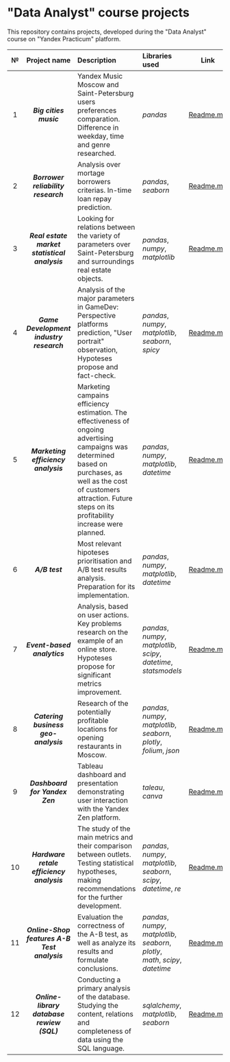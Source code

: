 # "Data Analyst" course projects

This repository contains projects, developed during the "Data Analyst" course on "Yandex Practicum" platform. 

| № | Project name | Description | Libraries used |Link| 
|:-:|:----------------:|:---------|:------------------------|:----:|
|1|***Big cities music***|Yandex Music Moscow and Saint-Petersburg users preferences comparation. Difference in weekday, time and genre researched.|*pandas*|[Readme.md](https://github.com/fomichev-a-d/yandex_practicum_projects_eng/blob/2a0e2db723cb125f76bc555db34506c459df517a/1%20-%20big_cities_music/Readme.md)|
|2|***Borrower reliability research***|Analysis over mortage borrowers criterias. In-time loan repay prediction.|*pandas*, *seaborn*|[Readme.md](https://github.com/fomichev-a-d/yandex_practicum_projects_eng/blob/2a0e2db723cb125f76bc555db34506c459df517a/2%20-%20borrower_reliability/Readme.md)|
|3|***Real estate market statistical analysis***|Looking for relations between the variety of parameters over Saint-Petersburg and surroundings real estate objects.|*pandas*, *numpy*, *matplotlib*|[Readme.md](https://github.com/fomichev-a-d/yandex_practicum_projects_eng/blob/2a0e2db723cb125f76bc555db34506c459df517a/3%20-%20real_estate/Readme.md)|
|4|***Game Development industry research***|Analysis of the major parameters in GameDev: Perspective platforms prediction, "User portrait" observation, Hypoteses propose and fact-check.|*pandas*, *numpy*, *matplotlib*, *seaborn*, *spicy*|[Readme.md](https://github.com/fomichev-a-d/yandex_practicum_projects_eng/blob/2a0e2db723cb125f76bc555db34506c459df517a/4%20-%20gamedev/Readme.md)|
|5|***Marketing efficiency analysis***|Marketing campains efficiency estimation. The effectiveness of ongoing advertising campaigns was determined based on purchases, as well as the cost of customers attraction. Future steps on its profitability increase were planned.|*pandas*, *numpy*, *matplotlib*, *datetime*|[Readme.md](https://github.com/fomichev-a-d/yandex_practicum_projects_eng/blob/2a0e2db723cb125f76bc555db34506c459df517a/5%20-%20marketing/Readme.md)|
|6|***A/B test***|Most relevant hipoteses prioritisation and A/B test results analysis. Preparation for its implementation.|*pandas*, *numpy*, *matplotlib*, *datetime*|[Readme.md](https://github.com/fomichev-a-d/yandex_practicum_projects_eng/blob/2a0e2db723cb125f76bc555db34506c459df517a/6%20-%20A-B_test/Readme.md)|
|7|***Event-based analytics***|Analysis, based on user actions. Key problems research on the example of an online store. Hypoteses propose for significant metrics improvement.|*pandas*, *numpy*, *matplotlib*, *scipy*, *datetime*, *statsmodels*|[Readme.md](https://github.com/fomichev-a-d/yandex_practicum_projects_eng/blob/2a0e2db723cb125f76bc555db34506c459df517a/7%20-%20event-based_analysis/Readme.md)|
|8|***Catering business geo-analysis***|Research of the potentially profitable locations for opening restaurants in Moscow.|*pandas*, *numpy*, *matplotlib*, *seaborn*, *plotly*, *folium*, *json*|[Readme.md](https://github.com/fomichev-a-d/yandex_practicum_projects_eng/blob/cdb719cf0ca6429b86079669d1c16f6078268823/8%20-%20restaurants/Readme.md)|
|9|***Dashboard for Yandex Zen***|Tableau dashboard and presentation demonstrating user interaction with the Yandex Zen platform.|*taleau*, *canva*|[Readme.md](https://github.com/fomichev-a-d/yandex_practicum_projects_eng/blob/3ca4543c0b4ff83b876e4240dff1be777a222713/9%20-%20zen_dashboard/Readme.md)|
|10|***Hardware retale efficiency analysis***|The study of the main metrics and their comparison between outlets. Testing statistical hypotheses, making recommendations for the further development.|*pandas*, *numpy*, *matplotlib*, *seaborn*, *scipy*, *datetime*, *re*|[Readme.md](https://github.com/fomichev-a-d/yandex_practicum_projects_eng/blob/244384ba14f9496778e2cf04b31938dd25bb16f8/10%20-%20hardware_retale/Readme.md)|
|11|***Online-Shop features A-B Test analysis***|Evaluation the correctness of the A-B test, as well as analyze its results and formulate conclusions.|*pandas*, *numpy*, *matplotlib*, *seaborn*, *plotly*, *math*, *scipy*, *datetime*|[Readme.md](https://github.com/fomichev-a-d/yandex_practicum_projects_eng/blob/043ad49f11bf12e419f33dd6099c77998742a1ef/11%20-%20A-B%20Test%20Analysis/Readme.md)|
|12|***Online-library database rewiew (SQL)***|Conducting a primary analysis of the database. Studying the content, relations and completeness of data using the SQL language.|*sqlalchemy*, *matplotlib*, *seaborn*|[Readme.md](https://github.com/fomichev-a-d/yandex_practicum_projects_eng/blob/043ad49f11bf12e419f33dd6099c77998742a1ef/12%20-%20SQL_database_analysis/Readme.md)|
